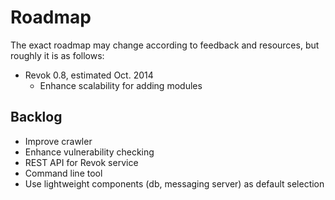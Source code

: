 # Roadmap

The exact roadmap may change according to feedback and resources, but roughly it is as follows:

* Revok 0.8, estimated Oct. 2014
    * Enhance scalability for adding modules

## Backlog
* Improve crawler
* Enhance vulnerability checking
* REST API for Revok service
* Command line tool
* Use lightweight components (db, messaging server) as default selection
